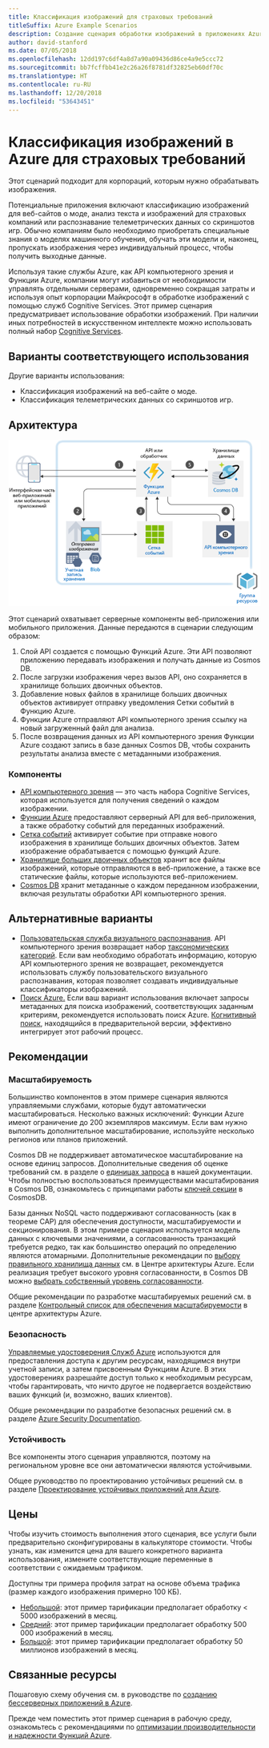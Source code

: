 ```yaml
---
title: Классификация изображений для страховых требований
titleSuffix: Azure Example Scenarios
description: Создание сценария обработки изображений в приложениях Azure.
author: david-stanford
ms.date: 07/05/2018
ms.openlocfilehash: 12dd197c6df4a8d7a90a09436d86ce4a9e5ccc72
ms.sourcegitcommit: bb7fcffbb41e2c26a26f8781df32825eb60df70c
ms.translationtype: HT
ms.contentlocale: ru-RU
ms.lasthandoff: 12/20/2018
ms.locfileid: "53643451"
---
```

# <a name="image-classification-for-insurance-claims-on-azure"></a>Классификация изображений в Azure для страховых требований

Этот сценарий подходит для корпораций, которым нужно обрабатывать изображения.

Потенциальные приложения включают классификацию изображений для веб-сайтов о моде, анализ текста и изображений для страховых компаний или распознавание телеметрических данных со скриншотов игр. Обычно компаниям было необходимо приобретать специальные знания о моделях машинного обучения, обучать эти модели и, наконец, пропускать изображения через индивидуальный процесс, чтобы получить выходные данные.

Используя такие службы Azure, как API компьютерного зрения и Функции Azure, компании могут избавиться от необходимости управлять отдельными серверами, одновременно сокращая затраты и используя опыт корпорации Майкрософт в обработке изображений с помощью служб Cognitive Services. Этот пример сценария предусматривает использование обработки изображений. При наличии иных потребностей в искусственном интеллекте можно использовать полный набор [Cognitive Services](/azure/#pivot=products&panel=ai).

## <a name="relevant-use-cases"></a>Варианты соответствующего использования

Другие варианты использования:

- Классификация изображений на веб-сайте о моде.
- Классификация телеметрических данных со скриншотов игр.

## <a name="architecture"></a>Архитектура

![Архитектура для классификации изображений][architecture]

Этот сценарий охватывает серверные компоненты веб-приложения или мобильного приложения. Данные передаются в сценарии следующим образом:

1. Слой API создается с помощью Функций Azure. Эти API позволяют приложению передавать изображения и получать данные из Cosmos DB.
2. После загрузки изображения через вызов API, оно сохраняется в хранилище больших двоичных объектов.
3. Добавление новых файлов в хранилище больших двоичных объектов активирует отправку уведомления Сетки событий в Функцию Azure.
4. Функции Azure отправляют API компьютерного зрения ссылку на новый загруженный файл для анализа.
5. После возвращения данных из API компьютерного зрения Функции Azure создают запись в базе данных Cosmos DB, чтобы сохранить результаты анализа вместе с метаданными изображения.

### <a name="components"></a>Компоненты

- [API компьютерного зрения](/azure/cognitive-services/computer-vision/home) — это часть набора Cognitive Services, которая используется для получения сведений о каждом изображении.
- [Функции Azure](/azure/azure-functions/functions-overview) предоставляют серверный API для веб-приложения, а также обработку событий для переданных изображений.
- [Сетка событий](/azure/event-grid/overview) активирует событие при отправке нового изображения в хранилище больших двоичных объектов. Затем изображение обрабатывается с помощью функций Azure.
- [Хранилище больших двоичных объектов](/azure/storage/blobs/storage-blobs-introduction) хранит все файлы изображений, которые отправляются в веб-приложение, а также все статические файлы, которые используются веб-приложением.
- [Cosmos DB](/azure/cosmos-db/introduction) хранит метаданные о каждом переданном изображении, включая результаты обработки API компьютерного зрения.

## <a name="alternatives"></a>Альтернативные варианты

- [Пользовательская служба визуального распознавания](/azure/cognitive-services/custom-vision-service/home). API компьютерного зрения возвращает набор [таксономических категорий][cv-categories]. Если вам необходимо обработать информацию, которую API компьютерного зрения не возвращает, рекомендуется использовать службу пользовательского визуального распознавания, которая позволяет создавать индивидуальные классификаторы изображений.
- [Поиск Azure.](/azure/search/search-what-is-azure-search) Если ваш вариант использования включает запросы метаданных для поиска изображений, соответствующих заданным критериям, рекомендуется использовать поиск Azure. [Когнитивный поиск](/azure/search/cognitive-search-concept-intro), находящийся в предварительной версии, эффективно интегрирует этот рабочий процесс.

## <a name="considerations"></a>Рекомендации

### <a name="scalability"></a>Масштабируемость

Большинство компонентов в этом примере сценария являются управляемыми службами, которые будут автоматически масштабироваться. Несколько важных исключений: Функции Azure имеют ограничение до 200 экземпляров максимум. Если вам нужно выполнить дополнительное масштабирование, используйте несколько регионов или планов приложений.

Cosmos DB не поддерживает автоматическое масштабирование на основе единиц запросов. Дополнительные сведения об оценке требований см. в разделе о [единицах запроса](/azure/cosmos-db/request-units) в нашей документации. Чтобы полностью воспользоваться преимуществами масштабирования в Cosmos DB, ознакомьтесь с принципами работы [ключей секции](/azure/cosmos-db/partition-data) в CosmosDB.

Базы данных NoSQL часто поддерживают согласованность (как в теореме CAP) для обеспечения доступности, масштабируемости и секционирования. В этом примере сценария используется модель данных с ключевыми значениями, а согласованность транзакций требуется редко, так как большинство операций по определению являются атомарными. Дополнительные рекомендации по [выбору правильного хранилища данных](../../guide/technology-choices/data-store-overview.md) см. в Центре архитектуры Azure. Если реализация требует высокого уровня согласованности, в Cosmos DB можно [выбрать собственный уровень согласованности](/azure/cosmos-db/consistency-levels).

Общие рекомендации по разработке масштабируемых решений см. в разделе [Контрольный список для обеспечения масштабируемости][scalability] в центре архитектуры Azure.

### <a name="security"></a>Безопасность

[Управляемые удостоверения Служб Azure][msi] используются для предоставления доступа к другим ресурсам, находящимся внутри учетной записи, а затем присвоенным Функциям Azure. В этих удостоверениях разрешайте доступ только к необходимым ресурсам, чтобы гарантировать, что ничто другое не подвергается воздействию ваших функций (и, возможно, ваших клиентов).

Общие рекомендации по разработке безопасных решений см. в разделе [Azure Security Documentation][security].

### <a name="resiliency"></a>Устойчивость

Все компоненты этого сценария управляются, поэтому на региональном уровне все они автоматически являются устойчивыми.

Общее руководство по проектированию устойчивых решений см. в разделе [Проектирование устойчивых приложений для Azure][resiliency].

## <a name="pricing"></a>Цены

Чтобы изучить стоимость выполнения этого сценария, все услуги были предварительно сконфигурированы в калькуляторе стоимости. Чтобы узнать, как изменится цена для вашего конкретного варианта использования, измените соответствующие переменные в соответствии с ожидаемым трафиком.

Доступны три примера профиля затрат на основе объема трафика (размер каждого изображения примерно 100 КБ).

- [Небольшой][small-pricing]: этот пример тарификации предполагает обработку &lt; 5000 изображений в месяц.
- [Средний][medium-pricing]: этот пример тарификации предполагает обработку 500 000 изображений в месяц.
- [Большой][large-pricing]: этот пример тарификации предполагает обработку 50 миллионов изображений в месяц.

## <a name="related-resources"></a>Связанные ресурсы

Пошаговую схему обучения см. в руководстве по [созданию бессерверных приложений в Azure][serverless].

Прежде чем поместить этот пример сценария в рабочую среду, ознакомьтесь с рекомендациями по [оптимизации производительности и надежности Функций Azure][functions-best-practices].

<!-- links -->
[architecture]: ./media/architecture-intelligent-apps-image-processing.png
[small-pricing]: https://azure.com/e/f9b59d238b43423683db73f4a31dc380
[medium-pricing]: https://azure.com/e/7c7fc474db344b87aae93bc29ae27108
[large-pricing]: https://azure.com/e/cbadbca30f8640d6a061f8457a74ba7d
[cognitive-search]: /azure/search/cognitive-search-concept-intro
[serverless]: /azure/functions/tutorial-static-website-serverless-api-with-database
[cv-categories]: /azure/cognitive-services/computer-vision/home#the-86-category-concept
[resiliency]: /azure/architecture/resiliency/
[security]: /azure/security/
[scalability]: /azure/architecture/checklist/scalability
[functions-best-practices]: /azure/azure-functions/functions-best-practices
[msi]: /azure/app-service/app-service-managed-service-identity
